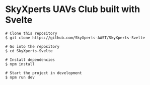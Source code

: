 # SkyXperts UAVs Club built with Svelte

```
# Clone this repository
$ git clone https://github.com/SkyXperts-AAST/SkyXperts-Svelte
```

```
# Go into the repository
$ cd SkyXperts-Svelte
```

```
# Install dependencies
$ npm install
```

```
# Start the project in development
$ npm run dev
```
